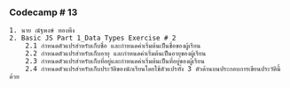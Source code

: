### Codecamp # 13
    1. นาย ณัฐพงษ์ ทองพึง
    2. Basic JS Part 1_Data Types Exercise # 2
        2.1 กำหนดตัวแปรสำหรับเก็บชื่อ และกำหนดค่าเริ่มต้นเป็นชื่อของผู้เรียน
        2.2 กำหนดตัวแปรสำหรับเก็บอายุ และกำหนดค่าเริ่มต้นเป็นอายุของผู้เรียน
        2.3 กำหนดตัวแปรสำหรับเก็บที่อยู่และกำหนดค่าเริ่มต้นเป็นที่อยู่ของผู้เรียน
        2.4 กำหนดตัวแปรสำหรับเก็บประวัติของนักเรียนโดยใช้ตัวแปรทั้ง 3 ตัวด้านบนประกอบการเขียนประวัตินี้ด้วย